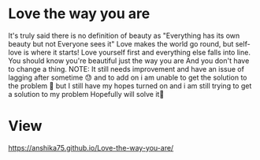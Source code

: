 # Love the way you are
It's truly said there is no definition of beauty as "Everything has its own beauty but not Everyone sees it"
Love makes the world go round, but self-love is where it starts! Love yourself first and everything else falls into line. You should know you're beautiful just the way you are
And you don't have to change a thing.
NOTE: It still needs improvement and have an issue of lagging after sometime 😓 and to add on i am unable to get the solution to the problem 🥺 but I still have my hopes turned on and i am still trying to get a solution to my problem Hopefully will solve it🤞
# View
https://anshika75.github.io/Love-the-way-you-are/
